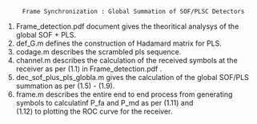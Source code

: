          Frame Synchronization : Global Summation of SOF/PLSC Detectors
1. Frame_detection.pdf document gives the theoritical analysys of the global SOF + PLS.
2. def_G.m defines the construction of Hadamard matrix for PLS.
3. codage.m describes the scrambled pls sequence.
4. channel.m describes the calculation of the received symbols at the receiver as per (1.1) in Frame_detection.pdf .
5. dec_sof_plus_pls_globla.m gives the calculation of the global SOF/PLS summation as per (1.5) - (1.9).
6. frame.m describes the entire end to end process from generating symbols to calculatinf P_fa and P_md as per (1.11) and  
  (1.12) to plotting the ROC curve for the receiver.
